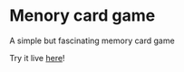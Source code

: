 # Menory card game

A simple but fascinating memory card game

Try it live [here](http://memory-cards-fun.netlify.app/)!
